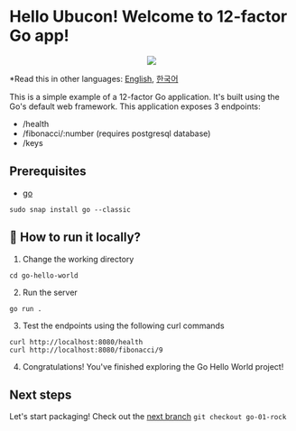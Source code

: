 # Hello Ubucon! Welcome to 12-factor Go app!

<p align="center">
    <img src="https://encrypted-tbn1.gstatic.com/images?q=tbn:ANd9GcR069DA1jDGVM8x3_8vpwJtjjyabv40qNkm7A5NTiJyRzIYPf38vO8SW4v7R4YcvekCdjCZ6smEpvMk6j3pHTK05QH8PSkP0Dy8IjA-Y-th">
</p>

\*Read this in other languages: [English](README.md), [한국어](README.ko.md)

This is a simple example of a 12-factor Go application. It's built using the Go's default web framework.
This application exposes 3 endpoints:

- /health
- /fibonacci/:number (requires postgresql database)
- /keys

## Prerequisites

- [go](https://go.dev/)

```
sudo snap install go --classic
```

## 🏃 How to run it locally?

1. Change the working directory

```
cd go-hello-world
```

2. Run the server

```
go run .
```

3. Test the endpoints using the following curl commands

```
curl http://localhost:8080/health
curl http://localhost:8080/fibonacci/9
```

4. Congratulations! You've finished exploring the Go Hello World project!

## Next steps

Let's start packaging! Check out the [next branch](https://github.com/yanksyoon/hello-ubucon/tree/go-01-rock) `git checkout go-01-rock`
